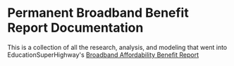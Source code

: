 # Permanent Broadband Benefit Report Documentation 

This is a collection of all the research, analysis, and modeling that went into EducationSuperHighway's [Broadband Affordability Benefit Report]([url](https://www.educationsuperhighway.org/no-home-left-offline/broadband-benefit/))
